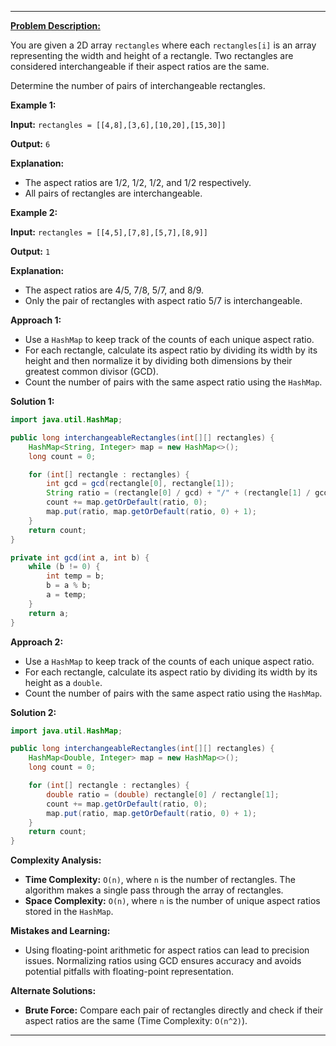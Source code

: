 
---

[**Problem Description:**](https://leetcode.com/problems/number-of-pairs-of-interchangeable-rectangles/description/)

You are given a 2D array `rectangles` where each `rectangles[i]` is an array representing the width and height of a rectangle. Two rectangles are considered interchangeable if their aspect ratios are the same. 

Determine the number of pairs of interchangeable rectangles.

**Example 1:**

**Input:** `rectangles = [[4,8],[3,6],[10,20],[15,30]]`

**Output:** `6`

**Explanation:** 
- The aspect ratios are 1/2, 1/2, 1/2, and 1/2 respectively.
- All pairs of rectangles are interchangeable. 

**Example 2:**

**Input:** `rectangles = [[4,5],[7,8],[5,7],[8,9]]`

**Output:** `1`

**Explanation:** 
- The aspect ratios are 4/5, 7/8, 5/7, and 8/9.
- Only the pair of rectangles with aspect ratio 5/7 is interchangeable.

**Approach 1:**

- Use a `HashMap` to keep track of the counts of each unique aspect ratio.
- For each rectangle, calculate its aspect ratio by dividing its width by its height and then normalize it by dividing both dimensions by their greatest common divisor (GCD).
- Count the number of pairs with the same aspect ratio using the `HashMap`.

**Solution 1:**

```java
import java.util.HashMap;

public long interchangeableRectangles(int[][] rectangles) {
    HashMap<String, Integer> map = new HashMap<>();
    long count = 0;

    for (int[] rectangle : rectangles) {
        int gcd = gcd(rectangle[0], rectangle[1]);
        String ratio = (rectangle[0] / gcd) + "/" + (rectangle[1] / gcd);
        count += map.getOrDefault(ratio, 0);
        map.put(ratio, map.getOrDefault(ratio, 0) + 1);
    }
    return count;
}

private int gcd(int a, int b) {
    while (b != 0) {
        int temp = b;
        b = a % b;
        a = temp;
    }
    return a;
}
```

**Approach 2:**

- Use a `HashMap` to keep track of the counts of each unique aspect ratio.
- For each rectangle, calculate its aspect ratio by dividing its width by its height as a `double`.
- Count the number of pairs with the same aspect ratio using the `HashMap`.

**Solution 2:**

```java
import java.util.HashMap;

public long interchangeableRectangles(int[][] rectangles) {
    HashMap<Double, Integer> map = new HashMap<>();
    long count = 0;

    for (int[] rectangle : rectangles) {
        double ratio = (double) rectangle[0] / rectangle[1];
        count += map.getOrDefault(ratio, 0);
        map.put(ratio, map.getOrDefault(ratio, 0) + 1);
    }
    return count;
}
```

**Complexity Analysis:**

- **Time Complexity:** `O(n)`, where `n` is the number of rectangles. The algorithm makes a single pass through the array of rectangles.
- **Space Complexity:** `O(n)`, where `n` is the number of unique aspect ratios stored in the `HashMap`.

**Mistakes and Learning:**

- Using floating-point arithmetic for aspect ratios can lead to precision issues. Normalizing ratios using GCD ensures accuracy and avoids potential pitfalls with floating-point representation.

**Alternate Solutions:**

- **Brute Force:** Compare each pair of rectangles directly and check if their aspect ratios are the same (Time Complexity: `O(n^2)`).

---
